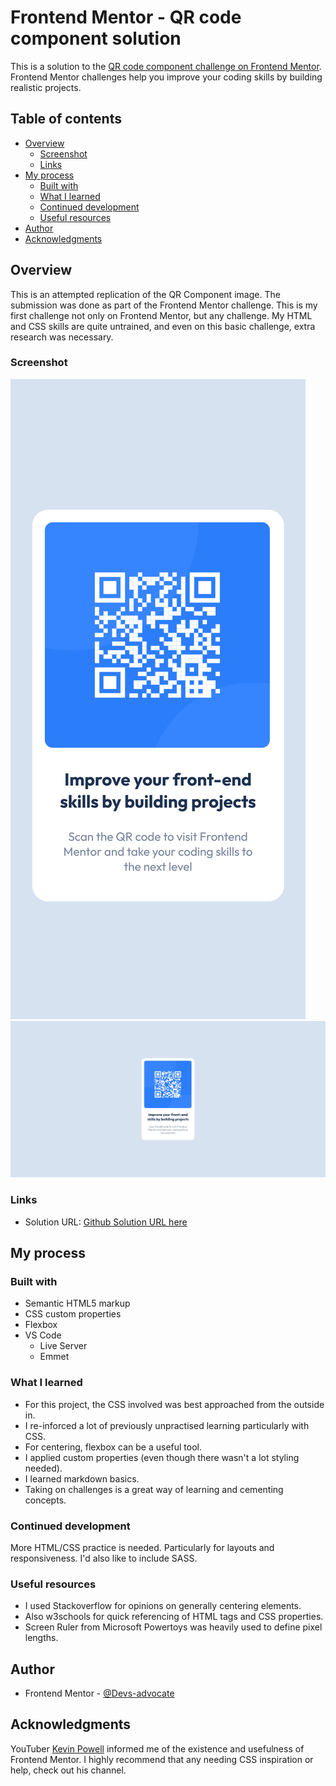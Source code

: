 # Frontend Mentor - QR code component solution

This is a solution to the [QR code component challenge on Frontend Mentor](https://www.frontendmentor.io/challenges/qr-code-component-iux_sIO_H). Frontend Mentor challenges help you improve your coding skills by building realistic projects.

## Table of contents

- [Overview](#overview)
  - [Screenshot](#screenshot)
  - [Links](#links)
- [My process](#my-process)
  - [Built with](#built-with)
  - [What I learned](#what-i-learned)
  - [Continued development](#continued-development)
  - [Useful resources](#useful-resources)
- [Author](#author)
- [Acknowledgments](#acknowledgments)

## Overview

This is an attempted replication of the QR Component image. The submission was done as part of the Frontend Mentor challenge. This is my first challenge not only on Frontend Mentor, but any challenge. My HTML and CSS skills are quite untrained, and even on this basic challenge, extra research was necessary.

### Screenshot

![mobile](./images/mobile-ss.png)
![desktop](./images/desktop-ss.png)

### Links

- Solution URL: [Github Solution URL here](https://github.com/Devs-advocate/fem-challenge-qr_code.git)

## My process

### Built with

- Semantic HTML5 markup
- CSS custom properties
- Flexbox
- VS Code
  - Live Server
  - Emmet

### What I learned

- For this project, the CSS involved was best approached from the outside in.
- I re-inforced a lot of previously unpractised learning particularly with CSS.
- For centering, flexbox can be a useful tool.
- I applied custom properties (even though there wasn't a lot styling needed).
- I learned markdown basics.
- Taking on challenges is a great way of learning and cementing concepts.

### Continued development

More HTML/CSS practice is needed. Particularly for layouts and responsiveness. I'd also like to include SASS.

### Useful resources

- I used Stackoverflow for opinions on generally centering elements.
- Also w3schools for quick referencing of HTML tags and CSS properties.
- Screen Ruler from Microsoft Powertoys was heavily used to define pixel lengths.

## Author

- Frontend Mentor - [@Devs-advocate](https://www.frontendmentor.io/profile/Devs-advocate)

## Acknowledgments

YouTuber [Kevin Powell](https://www.youtube.com/@KevinPowell) informed me of the existence and usefulness of Frontend Mentor. I highly recommend that any needing CSS inspiration or help, check out his channel.
